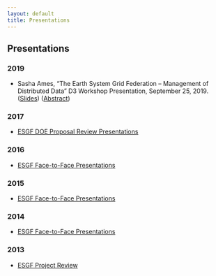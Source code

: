 ```yaml
---
layout: default
title: Presentations
---
```


## Presentations

###   2019

* Sasha Ames, “The Earth System Grid Federation – Management of Distributed Data” D3 Workshop Presentation, September 25, 2019. (<a href="{{site.esgf-media}}/pdf/D3-Ames-ESGF-Management_of_Distributed_Data.pdf">Slides</a>) (<a href="{{site.esgf-media}}/pdf/D3-Ames-ESGF-Management_of_Distributed_Data-Abstract.pdf">Abstract</a>)

###   2017

* <a href="2017-DOE-Review.html">ESGF DOE Proposal Review Presentations</a>

### 2016

* <a href="2016-F2F.html"> ESGF Face-to-Face Presentations</a>

### 2015

* <a href="2015-F2F.html"> ESGF Face-to-Face Presentations</a>

### 2014

* <a href="2014-F2F.html"> ESGF Face-to-Face Presentations</a>

### 2013

* <a href="{{site.esgf-media}}/pdf/esgf-project-review.pdf" target="_blank">ESGF Project Review</a>

